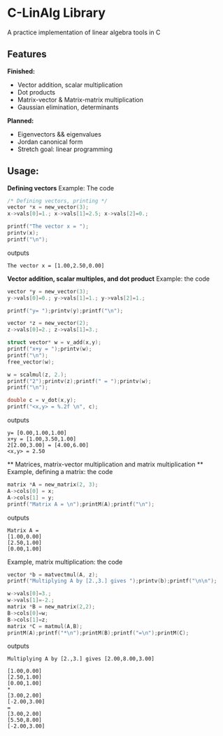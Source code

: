 # C-LinAlg Library
A practice implementation of linear algebra tools in C

## Features
**Finished:**
- Vector addition, scalar multiplication
- Dot products
- Matrix-vector & Matrix-matrix multiplication
- Gaussian elimination, determinants

**Planned:**
- Eigenvectors && eigenvalues
- Jordan canonical form
- Stretch goal: linear programming


## Usage:
**Defining vectors**
Example: The code
```c
/* Defining vectors, printing */
vector *x = new_vector(3);
x->vals[0]=1.; x->vals[1]=2.5; x->vals[2]=0.;

printf("The vector x = ");
printv(x);
printf("\n");
```
outputs
```
The vector x = [1.00,2.50,0.00]
```

**Vector addition, scalar multiples, and dot product**
Example: the code
```c
vector *y = new_vector(3);
y->vals[0]=0.; y->vals[1]=1.; y->vals[2]=1.;

printf("y= ");printv(y);printf("\n");

vector *z = new_vector(2);
z->vals[0]=2.; z->vals[1]=3.;

struct vector* w = v_add(x,y);
printf("x+y = ");printv(w);
printf("\n");
free_vector(w);

w = scalmul(z, 2.);
printf("2");printv(z);printf(" = ");printv(w);
printf("\n");

double c = v_dot(x,y);
printf("<x,y> = %.2f \n", c);
```
outputs
```
y= [0.00,1.00,1.00]
x+y = [1.00,3.50,1.00]
2[2.00,3.00] = [4.00,6.00]
<x,y> = 2.50 
```

** Matrices, matrix-vector multiplication and matrix multiplication **
Example, defining a matrix: the code
```c	
matrix *A = new_matrix(2, 3);
A->cols[0] = x;
A->cols[1] = y;
printf("Matrix A = \n");printM(A);printf("\n");
```
outputs
```
Matrix A = 
[1.00,0.00]
[2.50,1.00]
[0.00,1.00]
```
Example, matrix multiplication: the code
```c
vector *b = matvectmul(A, z);
printf("Multiplying A by [2.,3.] gives ");printv(b);printf("\n\n");

w->vals[0]=3.;
w->vals[1]=-2.;
matrix *B = new_matrix(2,2);
B->cols[0]=w;
B->cols[1]=z;
matrix *C = matmul(A,B);
printM(A);printf("*\n");printM(B);printf("=\n");printM(C);
```
outputs
```
Multiplying A by [2.,3.] gives [2.00,8.00,3.00]

[1.00,0.00]
[2.50,1.00]
[0.00,1.00]
*
[3.00,2.00]
[-2.00,3.00]
=
[3.00,2.00]
[5.50,8.00]
[-2.00,3.00]
```
